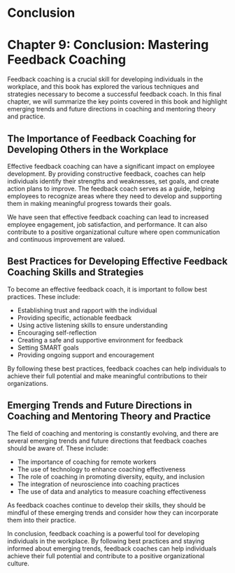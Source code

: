 # Conclusion

Chapter 9: Conclusion: Mastering Feedback Coaching
==================================================

Feedback coaching is a crucial skill for developing individuals in the workplace, and this book has explored the various techniques and strategies necessary to become a successful feedback coach. In this final chapter, we will summarize the key points covered in this book and highlight emerging trends and future directions in coaching and mentoring theory and practice.

The Importance of Feedback Coaching for Developing Others in the Workplace
--------------------------------------------------------------------------

Effective feedback coaching can have a significant impact on employee development. By providing constructive feedback, coaches can help individuals identify their strengths and weaknesses, set goals, and create action plans to improve. The feedback coach serves as a guide, helping employees to recognize areas where they need to develop and supporting them in making meaningful progress towards their goals.

We have seen that effective feedback coaching can lead to increased employee engagement, job satisfaction, and performance. It can also contribute to a positive organizational culture where open communication and continuous improvement are valued.

Best Practices for Developing Effective Feedback Coaching Skills and Strategies
-------------------------------------------------------------------------------

To become an effective feedback coach, it is important to follow best practices. These include:

* Establishing trust and rapport with the individual
* Providing specific, actionable feedback
* Using active listening skills to ensure understanding
* Encouraging self-reflection
* Creating a safe and supportive environment for feedback
* Setting SMART goals
* Providing ongoing support and encouragement

By following these best practices, feedback coaches can help individuals to achieve their full potential and make meaningful contributions to their organizations.

Emerging Trends and Future Directions in Coaching and Mentoring Theory and Practice
-----------------------------------------------------------------------------------

The field of coaching and mentoring is constantly evolving, and there are several emerging trends and future directions that feedback coaches should be aware of. These include:

* The importance of coaching for remote workers
* The use of technology to enhance coaching effectiveness
* The role of coaching in promoting diversity, equity, and inclusion
* The integration of neuroscience into coaching practices
* The use of data and analytics to measure coaching effectiveness

As feedback coaches continue to develop their skills, they should be mindful of these emerging trends and consider how they can incorporate them into their practice.

In conclusion, feedback coaching is a powerful tool for developing individuals in the workplace. By following best practices and staying informed about emerging trends, feedback coaches can help individuals achieve their full potential and contribute to a positive organizational culture.